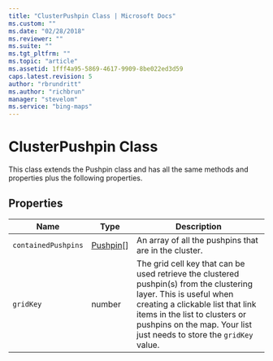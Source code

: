 ```yaml
---
title: "ClusterPushpin Class | Microsoft Docs"
ms.custom: ""
ms.date: "02/28/2018"
ms.reviewer: ""
ms.suite: ""
ms.tgt_pltfrm: ""
ms.topic: "article"
ms.assetid: 1fff4a95-5869-4617-9909-8be022ed3d59
caps.latest.revision: 5
author: "rbrundritt"
ms.author: "richbrun"
manager: "stevelom"
ms.service: "bing-maps"
---
```

# ClusterPushpin Class
This class extends the Pushpin class and has all the same methods and properties plus the following properties.

## Properties

Name                  | Type          | Description
--------------------- | ------------- | ------------------------------------
`containedPushpins`   | [Pushpin](../../map-control-api/pushpin-class.md)[]     | An array of all the pushpins that are in the cluster.
`gridKey`             | number        | The grid cell key that can be used retrieve the clustered pushpin(s) from the clustering layer. This is useful when creating a clickable list that link items in the list to clusters or pushpins on the map. Your list just needs to store the `gridKey` value.
